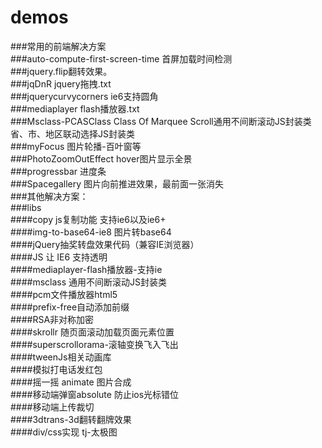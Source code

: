 # demos<br />
###常用的前端解决方案<br />
###auto-compute-first-screen-time  首屏加载时间检测<br />
###jquery.flip翻转效果。<br />
###jqDnR jquery拖拽.txt<br />
###jquerycurvycorners ie6支持圆角<br />
###mediaplayer flash播放器.txt<br />
###Msclass-PCASClass Class Of Marquee Scroll通用不间断滚动JS封装类  省、市、地区联动选择JS封装类<br />
###myFocus 图片轮播-百叶窗等<br />
###PhotoZoomOutEffect hover图片显示全景<br />
###progressbar 进度条<br />
###Spacegallery 图片向前推进效果，最前面一张消失<br />
###其他解决方案：<br />
###libs <br />
####copy js复制功能 支持ie6以及ie6+<br />
####img-to-base64-ie8  图片转base64<br />
####jQuery抽奖转盘效果代码（兼容IE浏览器）<br />
####JS 让 IE6 支持透明<br />
####mediaplayer-flash播放器-支持ie<br />
####msclass 通用不间断滚动JS封装类<br />
####pcm文件播放器html5<br />
####prefix-free自动添加前缀<br />
####RSA非对称加密<br />
####skrollr 随页面滚动加载页面元素位置<br />
####superscrollorama-滚轴变换飞入飞出<br />
####tweenJs相关动画库<br />
####模拟打电话发红包<br />
####摇一摇 animate 图片合成<br />
####移动端弹窗absolute 防止ios光标错位<br />
####移动端上传裁切<br />
####3dtrans-3d翻转翻牌效果<br />
####div/css实现 tj-太极图<br />
